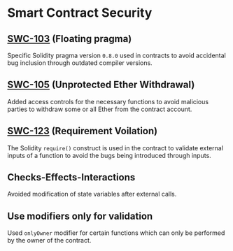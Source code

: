 # Smart Contract Security

## [SWC-103](https://swcregistry.io/docs/SWC-103) (Floating pragma)

Specific Solidity pragma version `0.8.0` used in contracts to avoid accidental bug inclusion through outdated compiler versions.

## [SWC-105](https://swcregistry.io/docs/SWC-105) (Unprotected Ether Withdrawal)

Added access controls for the necessary functions to avoid malicious parties to withdraw some or all Ether from the contract account.

## [SWC-123](https://swcregistry.io/docs/SWC-123) (Requirement Voilation)

The Solidity `require()` construct is used in the contract to validate external inputs of a function to avoid the bugs being introduced through inputs.

## Checks-Effects-Interactions

Avoided modification of state variables after external calls.

## Use modifiers only for validation

Used `onlyOwner` modifier for certain functions which can only be performed by the owner of the contract.
